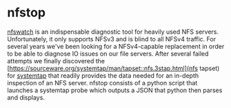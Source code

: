 nfstop
======

[nfswatch](https://nfswatch.sourceforge.io/) is an indispensable diagnostic tool for heavily used NFS servers. Unfortunately, it only supports NFSv3 and is blind to all NFSv4 traffic. For several years we've been looking for a NFSv4-capable replacement in order to be able to diagnose IO issues on our file servers. After several failed attempts we finally discovered the [https://sourceware.org/systemtap/man/tapset::nfs.3stap.html](nfs tapset) for [systemtap](https://sourceware.org/systemtap/) that readily provides the data needed for an in-depth inspection of an NFS server. nfstop consists of a python script that launches a systemtap probe which outputs a JSON that python then parses and displays.

